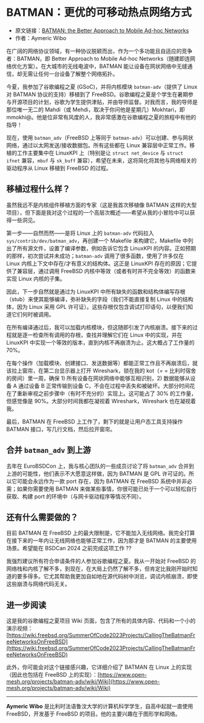 # BATMAN：更优的可移动热点网络方式

- 原文链接：[BATMAN: the Better Approach to Mobile Ad-hoc Networks](https://freebsdfoundation.org/our-work/journal/browser-based-edition/networking-10th-anniversary/batman-the-better-approach-to-mobile-ad-hoc-networks/)
- 作者：Aymeric Wibo

在广阔的网络协议领域，有一种协议脱颖而出，作为一个多功能且自适应的竞争者：BATMAN，即 Better Approach to Mobile Ad-hoc Networks（随建即连网络优化方案）。在大城市的无线电波中，BATMAN 能让设备在网状网络中无缝通信，却无需让任何一台设备了解整个网络拓扑。

今夏，我参加了谷歌编程之夏 (GSoC)，并将内核模块 `batman-adv`（提供了 Linux 对 BATMAN 协议的支持）移植到了 FreeBSD。谷歌编程之夏是个学生在暑期参与开源项目的计划，谷歌为学生提供津贴，并由导师监督。对我而言，我的导师是那位唯一无二的 Mahdi（或 Mehdi，取决于你问他是星期几）Mokhtari，即 mmokhi@。他是位非常有风度的人，我非常感激在谷歌编程之夏的旅程中有他的指导！

现在，使用 `batman_adv`（FreeBSD 上等同于 `batman-adv`）可以创建、参与网状网络，通过以太网发送/接收数据包。所有这些都在 Linux 兼容层中正常工作。移植的工作主要集中在 LinuxKPI 上（特别是让 `struct net_device` 与 `struct ifnet` 兼容，`mbuf` 与 `sk_buff` 兼容），希望在未来，这将简化将其他与网络相关的驱动程序从 Linux 移植到 FreeBSD 的过程。

## 移植过程什么样？

虽然我远不是内核组件移植方面的专家（这是我首次移植像 BATMAN 这样的大型项目），但下面是我对这个过程的一个高层次概述——希望从我的小冒险中可以获得一些洞见。

第一步——自然而然——是将 Linux 上的 `batman-adv` 代码拉入 `sys/contrib/dev/batman_adv`，再创建一个 Makefile 来构建它，Makefile 中列出了所有源文件，设置了编译参数，例如告诉它包含 LinuxKPI 的内容。正如预期的那样，初次尝试并未成功；`batman-adv` 调用了很多函数，使用了许多仅在 Linux 内核上下文中存在/才有意义的结构体。这正是 LinuxKPI 存在的原因；它提供了兼容层，通过调用 FreeBSD 内核中等效（或者有时并不完全等效）的函数来实现 Linux 内核的子集。

因此，下一步自然就是通过为 LinuxKPI 中所有缺失的函数和结构体编写存根（stub）来使其能够编译，弥补缺失的字段（我们不能直接复制 Linux 中的结构体，因为 Linux 采用 GPL 许可证）。这些存根仅包含调试打印语句，以便我们知道它们何时被调用。

在所有编译通过后，我可以加载内核模块，但这随即引发了内核崩溃。接下来的过程就是逐一检查所有调用的存根，查找并理解它们在 Linux 中的实现，并在 LinuxKPI 中实现一个等效的版本，直到内核不再崩溃为止。这大概占了工作量的 70%。

在每个操作（加载模块、创建接口、发送数据等）都能正常工作且不再崩溃后，就该拉上窗帘，在第二台显示器上打开 Wireshark，锁在我的 kot（= = 比利时宿舍的房间）里一周，确保 1) 所有设备在网状网络中能够互相识别，2) 数据能够从设备 A 通过设备 B 正常传输到设备 C，不会在过程中丢失和被破坏。大部分时间花在了重新审视之前步骤中（有时不充分的）实现上。这可能占了 30% 的工作量，但感觉像是 90%。大部分时间我都在凝视着 Wireshark，Wireshark 也在凝视着我。

最后，BATMAN 在 FreeBSD 上工作了，剩下的就是让用户态工具支持操作 BATMAN 接口，写几行文档，然后拉开窗帘。

## 合并 `batman_adv` 到上游

去年在 EuroBSDCon 上，我与核心团队的一些成员讨论了将 `batman_adv` 合并到上游的可能性，他们表示不大愿意这样做，因为 BATMAN 是 GPL 许可证的。所以它可能会永远作为一款 port 存在，因为 BATMAN 在 FreeBSD 系统中并非必需；如果你需要使用 BATMAN 来做某些事情，你很可能已处于一个可以轻松自行获取、构建 port 的环境中（与网卡驱动程序等情况不同）。

## 还有什么需要做的？

目前 BATMAN 在 FreeBSD 上的最大限制是，它不能加入无线网络。我完全打算在接下来的一年内让无线网络也能够正常工作，因为那才是 BATMAN 的主要使用场景。希望能在 BSDCan 2024 之前完成这项工作 ??

我强烈建议所有符合申请条件的人参加谷歌编程之夏。我从一开始对 FreeBSD 的网络栈和内核了解不多，到现在，在大局上仍然了解不多，但肯定比我刚开始时知道的要多得多。它尤其帮助我更加自如地在源代码树中浏览，调试内核崩溃，即使这些崩溃与网络代码无关。

## 进一步阅读

这是我的谷歌编程之夏项目 Wiki 页面，包含了所有的具体内容、代码和一个小的演示视频：[https://wiki.freebsd.org/SummerOfCode2023Projects/CallingTheBatmanFreeNetworksOnFreeBSD](https://wiki.freebsd.org/SummerOfCode2023Projects/CallingTheBatmanFreeNetworksOnFreeBSD)

此外，你可能会对这个链接感兴趣，它详细介绍了 BATMAN 在 Linux 上的实现（因此也包括在 FreeBSD 上的实现）：[https://www.open-mesh.org/projects/batman-adv/wiki/Wiki](https://www.open-mesh.org/projects/batman-adv/wiki/Wiki)

---


**Aymeric Wibo** 是比利时法语鲁汶大学的计算机科学学生，自高中起就一直使用 FreeBSD，开发基于 FreeBSD 的项目。他的主要兴趣在于图形学和网络。
